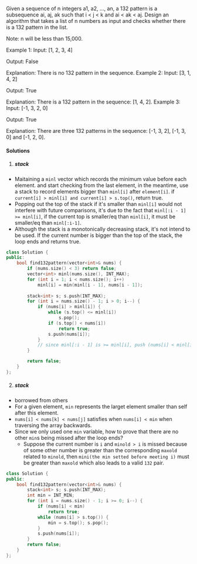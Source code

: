 Given a sequence of n integers a1, a2, ..., an, a 132 pattern is a subsequence ai, aj, ak such that i < j < k and ai < ak < aj. Design an algorithm that takes a list of n numbers as input and checks whether there is a 132 pattern in the list.

Note: n will be less than 15,000.

Example 1:
Input: [1, 2, 3, 4]

Output: False

Explanation: There is no 132 pattern in the sequence.
Example 2:
Input: [3, 1, 4, 2]

Output: True

Explanation: There is a 132 pattern in the sequence: [1, 4, 2].
Example 3:
Input: [-1, 3, 2, 0]

Output: True

Explanation: There are three 132 patterns in the sequence: [-1, 3, 2], [-1, 3, 0] and [-1, 2, 0].


#### Solutions

1. ##### stack

- Maitaining a `minl` vector which records the minimum value before each element. and start checking from the last element, in the meantime, use a stack to record elements bigger than `minl[i]` after `element[i]`. if `current[i] > minl[i] and current[i] > s.top()`, return true.
- Popping out the top of the stack if it's smaller than `minl[i]` would not interfere with future comparisons, it's due to the fact that `minl[:i - 1] >= minl[i]`, if the current top is smaller/eq than `minl[i]`, it must be smaller/eq than `minl[:i-1]`.
- Although the stack is a monotonically decreasing stack, it's not intend to be used. If the current number is bigger than the top of the stack, the loop ends and returns true.

```c++
class Solution {
public:
    bool find132pattern(vector<int>& nums) {
        if (nums.size() < 3) return false;
        vector<int> minl(nums.size(), INT_MAX);
        for (int i = 1; i < nums.size(); i++)
            minl[i] = min(minl[i - 1], nums[i - 1]);
        
        stack<int> s; s.push(INT_MAX);
        for (int i = nums.size() - 1; i > 0; i--) {
            if (nums[i] > minl[i]) {
                while (s.top() <= minl[i])
                    s.pop();
                if (s.top() < nums[i])
                    return true;
                s.push(nums[i]);
            }
            // since minl[:i - 1] is >= minl[i], push (nums[i] < minl[i]) into stack is pointless. Though push at the top don't change the result
        }

        return false;
    }
};
```

2. ##### stack

- borrowed from others
- For a given element, `min` represents the larget element smaller than self after this element.
- `nums[i] < nums[k] < nums[j]` satisfies when `nums[i] < min` when traversing the array backwards.
- Since we only used one `min` variable, how to prove that there are no other `min`s being missed after the loop ends?
    - Suppose the current number is `i` and `minold > i` is missed because of some other number is greater than the corresponding `maxold` related to `minold`, then `mini(the min setted before meeting i)` must be greater than `maxold` which also leads to a valid `132` pair.

```c++
class Solution {
public:
    bool find132pattern(vector<int>& nums) {
        stack<int> s; s.push(INT_MAX);
        int min = INT_MIN;
        for (int i = nums.size() - 1; i >= 0; i--) {
            if (nums[i] < min)
                return true;
            while (nums[i] > s.top()) {
                min = s.top(); s.pop();
            }
            s.push(nums[i]);
        }
        return false;
    }
};
```